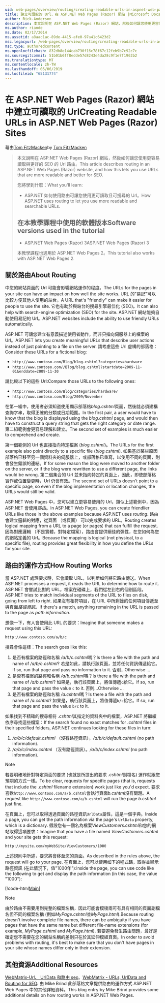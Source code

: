 ```yaml
---
uid: web-pages/overview/routing/creating-readable-urls-in-aspnet-web-pages-sites
title: 建立可讀取的 Url，在 ASP.NET Web Pages (Razor) 網站 |Microsoft Docs
author: Rick-Anderson
description: 本文說明在 ASP.NET Web Pages (Razor) 網站，然後如何讓您使用更容易讀取與更好的 SEO 的 Url 路由。 將項目方法...
ms.author: riande
ms.date: 02/17/2014
ms.assetid: a8aac1ac-89de-4415-afe0-97a41c6423d2
msc.legacyurl: /web-pages/overview/routing/creating-readable-urls-in-aspnet-web-pages-sites
msc.type: authoredcontent
ms.openlocfilehash: 832db8e144cab730f16c78f67c12feb9b7c92c7c
ms.sourcegitcommit: 51b01b6ff8edde57d8243e4da28c9f1e7f1962b2
ms.translationtype: MT
ms.contentlocale: zh-TW
ms.lasthandoff: 05/06/2019
ms.locfileid: "65131774"
---
```

# <a name="creating-readable-urls-in-aspnet-web-pages-razor-sites"></a><span data-ttu-id="7a4c9-104">在 ASP.NET Web Pages (Razor) 網站中建立可讀取的 Url</span><span class="sxs-lookup"><span data-stu-id="7a4c9-104">Creating Readable URLs in ASP.NET Web Pages (Razor) Sites</span></span>

<span data-ttu-id="7a4c9-105">藉由[Tom FitzMacken](https://github.com/tfitzmac)</span><span class="sxs-lookup"><span data-stu-id="7a4c9-105">by [Tom FitzMacken](https://github.com/tfitzmac)</span></span>

> <span data-ttu-id="7a4c9-106">本文說明在 ASP.NET Web Pages (Razor) 網站，然後如何讓您使用更容易讀取與更好的 SEO 的 Url 路由。</span><span class="sxs-lookup"><span data-stu-id="7a4c9-106">This article describes routing in an ASP.NET Web Pages (Razor) website, and how this lets you use URLs that are more readable and better for SEO.</span></span>
> 
> <span data-ttu-id="7a4c9-107">您將學到什麼：</span><span class="sxs-lookup"><span data-stu-id="7a4c9-107">What you'll learn:</span></span>
> 
> - <span data-ttu-id="7a4c9-108">ASP.NET 如何使用路由可讓您使用更可讀取且可搜尋的 Url。</span><span class="sxs-lookup"><span data-stu-id="7a4c9-108">How ASP.NET uses routing to let you use more readable and searchable URLs.</span></span>
>   
> 
> ## <a name="software-versions-used-in-the-tutorial"></a><span data-ttu-id="7a4c9-109">在本教學課程中使用的軟體版本</span><span class="sxs-lookup"><span data-stu-id="7a4c9-109">Software versions used in the tutorial</span></span>
> 
> 
> - <span data-ttu-id="7a4c9-110">ASP.NET Web Pages (Razor) 3</span><span class="sxs-lookup"><span data-stu-id="7a4c9-110">ASP.NET Web Pages (Razor) 3</span></span>
>   
> 
> <span data-ttu-id="7a4c9-111">本教學課程也適用於 ASP.NET Web Pages 2。</span><span class="sxs-lookup"><span data-stu-id="7a4c9-111">This tutorial also works with ASP.NET Web Pages 2.</span></span>

## <a name="about-routing"></a><span data-ttu-id="7a4c9-112">關於路由</span><span class="sxs-lookup"><span data-stu-id="7a4c9-112">About Routing</span></span>

<span data-ttu-id="7a4c9-113">中您的網站頁面的 Url 可能會影響網站運作的程度。</span><span class="sxs-lookup"><span data-stu-id="7a4c9-113">The URLs for the pages in your site can have an impact on how well the site works.</span></span> <span data-ttu-id="7a4c9-114">URL 的&quot;易記&quot;可以比較方便其他人使用的站台。</span><span class="sxs-lookup"><span data-stu-id="7a4c9-114">A URL that's &quot;friendly&quot; can make it easier for people to use the site.</span></span> <span data-ttu-id="7a4c9-115">它也有助於與站台的搜尋引擎最佳化 (SEO)。</span><span class="sxs-lookup"><span data-stu-id="7a4c9-115">It can also help with search-engine optimization (SEO) for the site.</span></span> <span data-ttu-id="7a4c9-116">ASP.NET 網站能夠自動使用易記的 Url。</span><span class="sxs-lookup"><span data-stu-id="7a4c9-116">ASP.NET websites include the ability to use friendly URLs automatically.</span></span>

<span data-ttu-id="7a4c9-117">ASP.NET 可讓您建立有意義描述使用者動作，而非只指向伺服器上的檔案的 Url。</span><span class="sxs-lookup"><span data-stu-id="7a4c9-117">ASP.NET lets you create meaningful URLs that describe user actions instead of just pointing to a file on the server.</span></span> <span data-ttu-id="7a4c9-118">請考慮這些 Url 虛構的部落格：</span><span class="sxs-lookup"><span data-stu-id="7a4c9-118">Consider these URLs for a fictional blog:</span></span>

- `http://www.contoso.com/Blog/blog.cshtml?categories=hardware`
- `http://www.contoso.com//Blog/blog.cshtml?startdate=2009-11-01&enddate=2009-11-30`

<span data-ttu-id="7a4c9-119">請比較以下的這些 Url:</span><span class="sxs-lookup"><span data-stu-id="7a4c9-119">Compare those URLs to the following ones:</span></span>

- `http://www.contoso.com/Blog/categories/hardware/`
- `http://www.contoso.com/Blog/2009/November`

<span data-ttu-id="7a4c9-120">在第一組中，使用者必須知道使用顯示部落格*blog.cshtml*頁面，然後就必須建構查詢字串，取得正確的分類或日期範圍。</span><span class="sxs-lookup"><span data-stu-id="7a4c9-120">In the first pair, a user would have to know that the blog is displayed using the *blog.cshtml* page, and would then have to construct a query string that gets the right category or date range.</span></span> <span data-ttu-id="7a4c9-121">第二組範例會更容易理解和建立。</span><span class="sxs-lookup"><span data-stu-id="7a4c9-121">The second set of examples is much easier to comprehend and create.</span></span>

<span data-ttu-id="7a4c9-122">第一個範例的 Url 也直接指向特定檔案 (*blog.cshtml*)。</span><span class="sxs-lookup"><span data-stu-id="7a4c9-122">The URLs for the first example also point directly to a specific file (*blog.cshtml*).</span></span> <span data-ttu-id="7a4c9-123">如果基於某些原因部落格已移至另一個資料夾的伺服器上，或部落格已重寫，以使用不同的頁面，則會發生錯誤的連結。</span><span class="sxs-lookup"><span data-stu-id="7a4c9-123">If for some reason the blog were moved to another folder on the server, or if the blog were rewritten to use a different page, the links would be wrong.</span></span> <span data-ttu-id="7a4c9-124">第二個集合的 Url 並未指向特定的頁面上，因此，即使部落格實作或位置變更時，Url 仍會有效。</span><span class="sxs-lookup"><span data-stu-id="7a4c9-124">The second set of URLs doesn't point to a specific page, so even if the blog implementation or location changes, the URLs would still be valid.</span></span>

<span data-ttu-id="7a4c9-125">ASP.NET Web Pages 中，您可以建立更容易使用的 Url，類似上述範例中，因為 ASP.NET 會使用*路由*。</span><span class="sxs-lookup"><span data-stu-id="7a4c9-125">In ASP.NET Web Pages, you can create friendlier URLs like those in the above examples because ASP.NET uses *routing*.</span></span> <span data-ttu-id="7a4c9-126">路由會建立邏輯的對應，從頁面 （或頁面） 可以完成要求的 URL。</span><span class="sxs-lookup"><span data-stu-id="7a4c9-126">Routing creates logical mapping from a URL to a page (or pages) that can fulfill the request.</span></span> <span data-ttu-id="7a4c9-127">因為對應邏輯 （不是實體，對特定檔案），路由會提供絕佳的彈性，在您如何為您的網站定義的 Url。</span><span class="sxs-lookup"><span data-stu-id="7a4c9-127">Because the mapping is logical (not physical, to a specific file), routing provides great flexibility in how you define the URLs for your site.</span></span>

## <a name="how-routing-works"></a><span data-ttu-id="7a4c9-128">路由的運作方式</span><span class="sxs-lookup"><span data-stu-id="7a4c9-128">How Routing Works</span></span>

<span data-ttu-id="7a4c9-129">當 ASP.NET 處理要求時，它會讀取 URL，以判斷如何將它路由傳送。</span><span class="sxs-lookup"><span data-stu-id="7a4c9-129">When ASP.NET processes a request, it reads the URL to determine how to route it.</span></span> <span data-ttu-id="7a4c9-130">ASP.NET 會嘗試比對的 URL，檔案在磁碟上，我們從左到右的個別區段。</span><span class="sxs-lookup"><span data-stu-id="7a4c9-130">ASP.NET tries to match individual segments of the URL to files on disk, going from left to right.</span></span> <span data-ttu-id="7a4c9-131">如果沒有相符項目，在 URL 中所剩餘的任何項目傳遞至與頁面*路徑資訊*。</span><span class="sxs-lookup"><span data-stu-id="7a4c9-131">If there's a match, anything remaining in the URL is passed to the page as *path information*.</span></span>

<span data-ttu-id="7a4c9-132">想像一下，有人會使用此 URL 的要求：</span><span class="sxs-lookup"><span data-stu-id="7a4c9-132">Imagine that someone makes a request using this URL:</span></span>

`http://www.contoso.com/a/b/c`

<span data-ttu-id="7a4c9-133">搜尋會像這樣：</span><span class="sxs-lookup"><span data-stu-id="7a4c9-133">The search goes like this:</span></span>

1. <span data-ttu-id="7a4c9-134">是否有檔案的路徑和名稱 */a/b/c.cshtml*嗎？</span><span class="sxs-lookup"><span data-stu-id="7a4c9-134">Is there a file with the path and name of */a/b/c.cshtml*?</span></span> <span data-ttu-id="7a4c9-135">若是如此，請執行該頁面，並將任何資訊傳遞給它。</span><span class="sxs-lookup"><span data-stu-id="7a4c9-135">If so, run that page and pass no information to it.</span></span> <span data-ttu-id="7a4c9-136">否則...</span><span class="sxs-lookup"><span data-stu-id="7a4c9-136">Otherwise ...</span></span>
2. <span data-ttu-id="7a4c9-137">是否有檔案的路徑和名稱 */a/b.cshtml*嗎？</span><span class="sxs-lookup"><span data-stu-id="7a4c9-137">Is there a file with the path and name of */a/b.cshtml*?</span></span> <span data-ttu-id="7a4c9-138">如果是，執行該頁面上，將值傳遞`c`給它。</span><span class="sxs-lookup"><span data-stu-id="7a4c9-138">If so, run that page and pass the value `c` to it.</span></span> <span data-ttu-id="7a4c9-139">否則...</span><span class="sxs-lookup"><span data-stu-id="7a4c9-139">Otherwise …</span></span>
3. <span data-ttu-id="7a4c9-140">是否有檔案的路徑和名稱 */a.cshtml*嗎？</span><span class="sxs-lookup"><span data-stu-id="7a4c9-140">Is there a file with the path and name of */a.cshtml*?</span></span> <span data-ttu-id="7a4c9-141">如果是，執行該頁面上，將值傳遞`b/c`給它。</span><span class="sxs-lookup"><span data-stu-id="7a4c9-141">If so, run that page and pass the value `b/c` to it.</span></span>

<span data-ttu-id="7a4c9-142">如果找到不精確的搜尋相符 *.cshtml*其指定的資料夾中的檔案，ASP.NET 將繼續依序尋找這些檔案：</span><span class="sxs-lookup"><span data-stu-id="7a4c9-142">If the search found no exact matches for *.cshtml* files in their specified folders, ASP.NET continues looking for these files in turn:</span></span>

1. <span data-ttu-id="7a4c9-143">*/a/b/c/default.cshtml* （沒有路徑資訊）。</span><span class="sxs-lookup"><span data-stu-id="7a4c9-143">*/a/b/c/default.cshtml* (no path information).</span></span>
2. <span data-ttu-id="7a4c9-144">*/a/b/c/index.cshtml* （沒有路徑資訊）。</span><span class="sxs-lookup"><span data-stu-id="7a4c9-144">*/a/b/c/index.cshtml* (no path information).</span></span>

> [!NOTE]
> <span data-ttu-id="7a4c9-145">若要明確地針對特定頁面的要求 (也就是所提出的要求 *.cshtml*副檔名) 運作就跟您預期的方式一樣。</span><span class="sxs-lookup"><span data-stu-id="7a4c9-145">To be clear, requests for specific pages (that is, requests that include the *.cshtml* filename extension) work just like you'd expect.</span></span> <span data-ttu-id="7a4c9-146">要求喜歡`http://www.contoso.com/a/b.cshtml`會執行頁面*b.cshtml*沒有問題。</span><span class="sxs-lookup"><span data-stu-id="7a4c9-146">A request like `http://www.contoso.com/a/b.cshtml` will run the page *b.cshtml* just fine.</span></span>

<span data-ttu-id="7a4c9-147">在頁面上，您可以取得透過頁面的路徑資訊`UrlData`屬性，這是一個字典。</span><span class="sxs-lookup"><span data-stu-id="7a4c9-147">Inside a page, you can get the path information via the page's `UrlData` property, which is a dictionary.</span></span> <span data-ttu-id="7a4c9-148">假設您有一個名為檔案*ViewCustomers.cshtml*和您的網站取得這項要求：</span><span class="sxs-lookup"><span data-stu-id="7a4c9-148">Imagine that you have a file named *ViewCustomers.cshtml* and your site gets this request:</span></span>

`http://mysite.com/myWebSite/ViewCustomers/1000`

<span data-ttu-id="7a4c9-149">上述規則中所述，要求將會移至您的頁面。</span><span class="sxs-lookup"><span data-stu-id="7a4c9-149">As described in the rules above, the request will go to your page.</span></span> <span data-ttu-id="7a4c9-150">在頁面上，您可以使用如下的程式碼，取得並顯示路徑資訊 (在此情況下，值&quot;1000年&quot;):</span><span class="sxs-lookup"><span data-stu-id="7a4c9-150">Inside the page, you can use code like the following to get and display the path information (in this case, the value &quot;1000&quot;):</span></span>

[!code-html[Main](creating-readable-urls-in-aspnet-web-pages-sites/samples/sample1.html)]

> [!NOTE]
> <span data-ttu-id="7a4c9-151">由於路由不需要用到完整的檔案名稱，因此可能會模稜兩可有具有相同的頁面副檔名但不同的檔案名稱 (例如*MyPage.cshtml*並*MyPage.html*).</span><span class="sxs-lookup"><span data-stu-id="7a4c9-151">Because routing doesn't involve complete file names, there can be ambiguity if you have pages that have the same name but different file-name extensions (for example, *MyPage.cshtml* and *MyPage.html*).</span></span> <span data-ttu-id="7a4c9-152">若要避免發生路由問題，最好是確定您不需要在您的網站名稱的差別只在於其延伸模組頁面。</span><span class="sxs-lookup"><span data-stu-id="7a4c9-152">In order to avoid problems with routing, it's best to make sure that you don't have pages in your site whose names differ only in their extension.</span></span>

<a id="Additional_Resources"></a>
## <a name="additional-resources"></a><span data-ttu-id="7a4c9-153">其他資源</span><span class="sxs-lookup"><span data-stu-id="7a4c9-153">Additional Resources</span></span>

<span data-ttu-id="7a4c9-154">[WebMatrix-Url、 UrlData 和路由 seo](http://www.mikesdotnetting.com/Article/165/WebMatrix-URLs-UrlData-and-Routing-for-SEO)。</span><span class="sxs-lookup"><span data-stu-id="7a4c9-154">[WebMatrix - URLs, UrlData and Routing for SEO](http://www.mikesdotnetting.com/Article/165/WebMatrix-URLs-UrlData-and-Routing-for-SEO).</span></span> <span data-ttu-id="7a4c9-155">由 Mike Brind 此部落格文章提供路由的運作方式 ASP.NET Web Pages 中的其他詳細資料。</span><span class="sxs-lookup"><span data-stu-id="7a4c9-155">This blog entry by Mike Brind provides some additional details on how routing works in ASP.NET Web Pages.</span></span>
